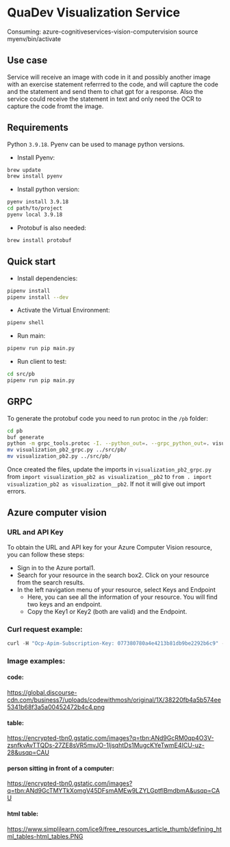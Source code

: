 # QuaDev Visualization Service
Consuming: azure-cognitiveservices-vision-computervision
source myenv/bin/activate


## Use case
Service will receive an image with code in it and possibly another image with an exercise statement referrred to the code, and will capture the code and the statement and send them to chat gpt for a response.
Also the service could receive the statement in text and only need the OCR to capture the code fromt the image.


## Requirements
Python `3.9.18`. Pyenv can be used to manage python versions.
- Install Pyenv:
```bash
brew update
brew install pyenv
```
- Install python version:
```bash
pyenv install 3.9.18
cd path/to/project
pyenv local 3.9.18
```
- Protobuf is also needed:
```bash
brew install protobuf
```

## Quick start
- Install dependencies:
```bash
pipenv install
pipenv install --dev
```
- Activate the Virtual Environment:
```bash
pipenv shell
```
- Run main:
```bash
pipenv run pip main.py
```
- Run client to test:
```bash
cd src/pb
pipenv run pip main.py
```

## GRPC
To generate the protobuf code you need to run protoc in the `/pb` folder:
```bash
cd pb
buf generate
python -m grpc_tools.protoc -I. --python_out=. --grpc_python_out=. visualization.proto
mv visualization_pb2_grpc.py ../src/pb/
mv visualization_pb2.py ../src/pb/
```
Once created the files, update the imports in `visualization_pb2_grpc.py` from `import visualization_pb2 as visualization__pb2` to `from . import visualization_pb2 as visualization__pb2`. If not it will give out import errors.

## Azure computer vision
### URL and API Key
To obtain the URL and API key for your Azure Computer Vision resource, you can follow these steps:

- Sign in to the Azure portal1.
- Search for your resource in the search box2. Click on your resource from the search results.
- In the left navigation menu of your resource, select Keys and Endpoint
    - Here, you can see all the information of your resource. You will find two keys and an endpoint.
    - Copy the Key1 or Key2 (both are valid) and the Endpoint.

### Curl request example:
```c
curl -H "Ocp-Apim-Subscription-Key: 077380780a4e4213b81db9be2292b6c9" -H "Content-Type: application/json" "https://westeurope.api.cognitive.microsoft.com//computervision/imageanalysis:analyze?features=caption,read&model-version=latest&language=en&api-version=2023-02-01-preview" -d "{'url':'https://learn.microsoft.com/azure/ai-services/computer-vision/media/quickstarts/presentation.png'}"
```

### Image examples:

#### code:
https://global.discourse-cdn.com/business7/uploads/codewithmosh/original/1X/38220fb4a5b574ee5341b68f3a5a00452472b4c4.png
#### table:
https://encrypted-tbn0.gstatic.com/images?q=tbn:ANd9GcRM0qp4O3V-zsnfkvAvTTQDs-27ZE8sVR5mvJO-1IjsqhtDs1MugcKYeTwmE4ICU-uz-28&usqp=CAU 
#### person sitting in front of a computer:
https://encrypted-tbn0.gstatic.com/images?q=tbn:ANd9GcTMYTkXomgV45DFsmAMEw9LZYLGptflBmdbmA&usqp=CAU
#### html table:
https://www.simplilearn.com/ice9/free_resources_article_thumb/defining_html_tables-html_tables.PNG




